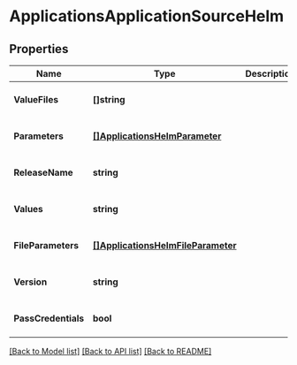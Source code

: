 # ApplicationsApplicationSourceHelm

## Properties
Name | Type | Description | Notes
------------ | ------------- | ------------- | -------------
**ValueFiles** | **[]string** |  | [optional] [default to null]
**Parameters** | [**[]ApplicationsHelmParameter**](applicationsHelmParameter.md) |  | [optional] [default to null]
**ReleaseName** | **string** |  | [optional] [default to null]
**Values** | **string** |  | [optional] [default to null]
**FileParameters** | [**[]ApplicationsHelmFileParameter**](applicationsHelmFileParameter.md) |  | [optional] [default to null]
**Version** | **string** |  | [optional] [default to null]
**PassCredentials** | **bool** |  | [optional] [default to null]

[[Back to Model list]](../README.md#documentation-for-models) [[Back to API list]](../README.md#documentation-for-api-endpoints) [[Back to README]](../README.md)


